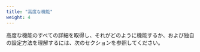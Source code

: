 ```yaml
---
title: "高度な機能"
weight: 4
---
```


高度な機能のすべての詳細を取得し、それがどのように機能するか、および独自の設定方法を理解するには、次のセクションを参照してください。